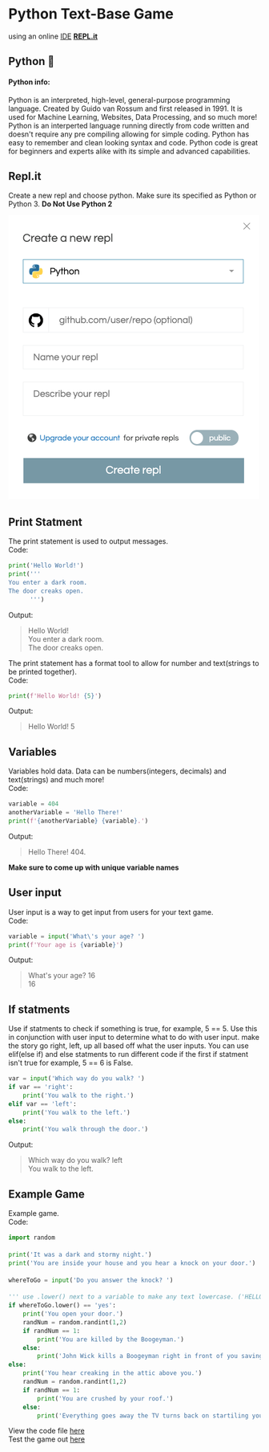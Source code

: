 # Python Text-Base Game

using an online [IDE](https://en.wikipedia.org/wiki/Integrated_development_environment) **[REPL.it](https://repl.it)**

## Python :snake:

#### Python info:

Python is an interpreted, high-level, general-purpose programming language. Created by Guido van Rossum and first released in 1991. It is used for Machine Learning, Websites, Data Processing, and so much more! Python is an interperted language running directly from code written and doesn't require any pre compiling allowing for simple coding. Python has easy to remember and clean looking syntax and code. Python code is great for beginners and experts alike with its simple and advanced capabilities.

## Repl.it

Create a new repl and choose python. Make sure its specified as Python or Python 3. **Do Not Use Python 2**

![repl it image](https://github.com/lowell-dev-club/python-text-game/blob/master/replit.png?raw=true)

## Print Statment

The print statement is used to output messages.  
Code:
```python
print('Hello World!')
print('''
You enter a dark room.
The door creaks open.
      ''')
```
Output:  
> Hello World!  
> You enter a dark room.  
> The door creaks open.

The print statement has a format tool to allow for number and text(strings to be printed together).  
Code:
```python
print(f'Hello World! {5}')
```
Output:  
> Hello World! 5

## Variables

Variables hold data. Data can be numbers(integers, decimals) and text(strings) and much more!  
Code:
```python
variable = 404
anotherVariable = 'Hello There!'
print(f'{anotherVariable} {variable}.')
```
Output:  
> Hello There! 404.

**Make sure to come up with unique variable names**  

## User input

User input is a way to get input from users for your text game.  
Code:
```python
variable = input('What\'s your age? ')
print(f'Your age is {variable}')
```
Output:  
> What's your age? 16  
> 16

## If statments

Use if statments to check if something is true, for example, 5 == 5. Use this in conjunction with user input to determine what to do with user input. make the story go right, left, up all based off what the user inputs. You can use elif(else if) and else statments to run different code if the first if statment isn't true for example, 5 == 6 is False.
```python
var = input('Which way do you walk? ')
if var == 'right':
    print('You walk to the right.')
elif var == 'left':
    print('You walk to the left.')
else:
    print('You walk through the door.')
```
Output:
> Which way do you walk? left  
> You walk to the left.

## Example Game

Example game.  
Code:
```python
import random

print('It was a dark and stormy night.')
print('You are inside your house and you hear a knock on your door.')

whereToGo = input('Do you answer the knock? ')

''' use .lower() next to a variable to make any text lowercase. ('HELLO').lower() = 'hello' '''
if whereToGo.lower() == 'yes':
    print('You open your door.')
    randNum = random.randint(1,2)
    if randNum == 1:
        print('You are killed by the Boogeyman.')
    else:
        print('John Wick kills a Boogeyman right in front of you saving you from death.')
else:
    print('You hear creaking in the attic above you.')
    randNum = random.randint(1,2)
    if randNum == 1:
        print('You are crushed by your roof.')
    else:
        print('Everything goes away the TV turns back on startiling you.')

```
View the code file [here](game.py)  
Test the game out [here](https://repl.it/@RAFAELCENZANO/text-based-game)
